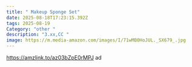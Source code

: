 ```yaml
---
title: " Makeup Sponge Set"
date: 2025-08-18T17:23:15.392Z
tags: 2025-08-19
Category: "other "
description: "3.xx,CC "
image: https://m.media-amazon.com/images/I/71wMB0HoJUL._SX679_.jpg
---
```

https://amzlink.to/az03bZpE0rMPJ ad